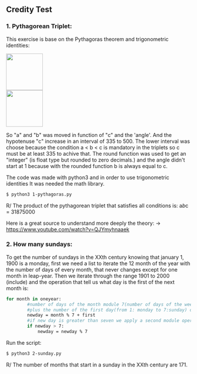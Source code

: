 ## Credity Test

### 1. Pythagorean Triplet:
This exercise is base on the Pythagoras theorem and trigonometric identities:
 <div class="row">
  <div class="column">
    <img align="center" width="100" height="100" src="https://i.imgur.com/4hoInkK.png">
  </div>
  <div class="column">
    <img align="center" width="100" height="100" src="https://study.com/cimages/multimages/16/926405-ids4246826883428030385.png">
  </div>
</div> 

So "a" and "b" was moved in function of "c" and the 'angle'.
And the hypotenuse "c" increase in an interval of 335 to 500. The lower interval was choose because
the condition a < b < c is mandatory in the triplets so c must be at least 335 to achive that.
The round function was used to get an "integer" (is float type but rounded to zero decimals.)
and the angle didn't start at 1 because with the rounded function b is always equal to c.

The code was made with python3 and in order to use trigonometric identities It was needed the math library.

```sh
$ python3 1-pythagoras.py
```

R/ The product of the pythagorean triplet that satisfies all conditions is: 
    a*b*c = 31875000


Here is a great source to understand more deeply the theory: 
-> https://www.youtube.com/watch?v=QJYmyhnaaek


### 2. How many sundays:

To get the number of sundays in the XXth century knowing that january 1, 1900 is a monday, first we need a list to iterate the 12 month of the year with the number of days of every month, that never changes except for one month in leap-year. 
Then we iterate through the range 1901 to 2000 (include) and the operation that tell us what day is the first of the next month is:
```sh
for month in oneyear: 
        #number of days of the month module 7(number of days of the week)
        #plus the number of the first day(from 1: monday to 7:sunday) of the last month
        newday = month % 7 + first
        #if new day is greater than seven we apply a second module operation to get the number of the week
        if newday > 7:
            newday = newday % 7
````

Run the script:
```sh
$ python3 2-sunday.py
```

R/ The number of months that start in a sunday in the XXth century are 171.
